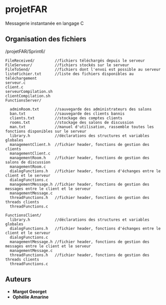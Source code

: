 # projetFAR

Messagerie instantanée en langage C 

## Organisation des fichiers 

/projetFAR/Sprint6/

    FileReceived/         //fichiers téléchargés depuis le serveur
    FileServeur/          //fichiers stockés sur le serveur
    FileToSend/           //fichiers dont l'envoi est possible au serveur
    listeFichier.txt      //liste des fichiers disponibles au téléchargement
    serveur.c
    client.c
    serveurCompilation.sh
    clientCompilation.sh
    FunctionsServer/

      adminRoom.txt       //sauvegarde des administrateurs des salons
      ban.txt             //sauvegarde des clients bannis
      clients.txt         //stockage des comptes clients
      rooms.txt           //stockage des salons de discussion
      man.txt             //manuel d'utilisation, rassemble toutes les fonctions disponibles sur le serveur
      library.h           //déclarations des structures et variables globales
      managementClient.h  //fichier header, fonctions de gestion des clients
      managementClient.c
      managementRoom.h    //fichier header, fonctions de gestion des salons de discussion
      managementRoom.c
      dialogFunctions.h   //fichier header, fonctions d'échanges entre le client et le serveur
      dialogFunctions.c
      managementMessage.h //fichier header, fonctions de gestion des messages entre le client et le serveur
      managementMessage.c
      threadFunctions.h   //fichier header, fonctions de gestion des threads clients
      threadFunctions.c

    FunctionsClient/
      library.h           //déclarations des structures et variables globales
      dialogFunctions.h   //fichier header, fonctions d'échanges entre le client et le serveur
      dialogFunctions.c
      managementMessage.h //fichier header, fonctions de gestion des messages entre le client et le serveur
      managementMessage.c
      threadFunctions.h   //fichier header, fonctions de gestion des threads clients
      threadFunctions.c

## Auteurs
* **Margot Georget** 
* **Ophélie Amarine** 
